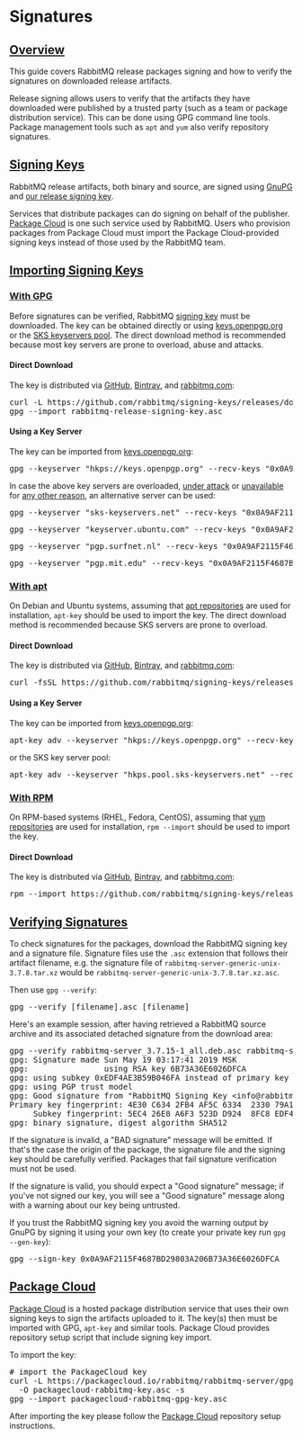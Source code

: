 <!--
Copyright (c) 2007-2021 VMware, Inc. or its affiliates.

All rights reserved. This program and the accompanying materials
are made available under the terms of the under the Apache License,
Version 2.0 (the "License”); you may not use this file except in compliance
with the License. You may obtain a copy of the License at

https://www.apache.org/licenses/LICENSE-2.0

Unless required by applicable law or agreed to in writing, software
distributed under the License is distributed on an "AS IS" BASIS,
WITHOUT WARRANTIES OR CONDITIONS OF ANY KIND, either express or implied.
See the License for the specific language governing permissions and
limitations under the License.
-->

# Signatures

## <a id="overview" class="anchor" href="#overview">Overview</a>

This guide covers RabbitMQ release packages signing and how to verify the signatures on
downloaded release artifacts.

Release signing allows users to verify that the artifacts they have downloaded
were published by a trusted party (such as a team or package distribution
service). This can be done using GPG command line tools. Package management tools such as `apt` and `yum`
also verify repository signatures.

## <a id="signing-keys" class="anchor" href="#signing-keys">Signing Keys</a>

RabbitMQ release artifacts, both binary and source,
are signed using [GnuPG](http://www.gnupg.org/) and [our release signing key](https://github.com/rabbitmq/signing-keys/releases/download/2.0/rabbitmq-release-signing-key.asc).

Services that distribute packages can do signing on behalf of the publisher. [Package Cloud](#package-cloud) is one such
service used by RabbitMQ. Users who provision packages from Package Cloud must import the Package Cloud-provided signing keys
instead of those used by the RabbitMQ team.


## <a id="importing-gpg-keys" class="anchor" href="#importing-gpg-keys">Importing Signing Keys</a>

### <a id="importing-gpg" class="anchor" href="#importing-gpg">With GPG</a>

Before signatures can be verified, RabbitMQ [signing key](https://github.com/rabbitmq/signing-keys/releases/download/2.0/rabbitmq-release-signing-key.asc)
must be downloaded. The key can be obtained directly or using [keys.openpgp.org](https://keys.openpgp.org/)
or the [SKS keyservers pool](https://sks-keyservers.net/overview-of-pools.php).
The direct download method is recommended because most key servers are prone to overload, abuse and attacks.

#### Direct Download

The key is distributed via [GitHub](https://github.com/rabbitmq/signing-keys/releases/),
[Bintray](https://dl.bintray.com/rabbitmq/Keys/rabbitmq-release-signing-key.asc), and
[rabbitmq.com](https://www.rabbitmq.com/rabbitmq-release-signing-key.asc):

<pre class="lang-bash">
curl -L https://github.com/rabbitmq/signing-keys/releases/download/2.0/rabbitmq-release-signing-key.asc --output rabbitmq-release-signing-key.asc
gpg --import rabbitmq-release-signing-key.asc
</pre>

#### Using a Key Server

The key can be imported from [keys.openpgp.org](https://keys.openpgp.org/):

<pre class="lang-bash">
gpg --keyserver "hkps://keys.openpgp.org" --recv-keys "0x0A9AF2115F4687BD29803A206B73A36E6026DFCA"
</pre>

In case the above key servers are overloaded, [under attack](https://gist.github.com/rjhansen/67ab921ffb4084c865b3618d6955275f) or
[unavailable](https://medium.com/@mdrahony/are-sks-keyservers-safe-do-we-need-them-7056b495101c) for [any other reason](https://en.wikipedia.org/wiki/Key_server_(cryptographic)#Problems_with_keyservers), an alternative server can be used:

<pre class="lang-bash">
gpg --keyserver "sks-keyservers.net" --recv-keys "0x0A9AF2115F4687BD29803A206B73A36E6026DFCA"
</pre>

<pre class="lang-bash">
gpg --keyserver "keyserver.ubuntu.com" --recv-keys "0x0A9AF2115F4687BD29803A206B73A36E6026DFCA"
</pre>

<pre class="lang-bash">
gpg --keyserver "pgp.surfnet.nl" --recv-keys "0x0A9AF2115F4687BD29803A206B73A36E6026DFCA"
</pre>

<pre class="lang-bash">
gpg --keyserver "pgp.mit.edu" --recv-keys "0x0A9AF2115F4687BD29803A206B73A36E6026DFCA"
</pre>

### <a id="importing-apt" class="anchor" href="#importing-apt">With apt</a>

On Debian and Ubuntu systems, assuming that [apt repositories](/install-debian.html) are used for installation,
`apt-key` should be used to import the key. The direct download method is recommended because SKS servers are prone to overload.

#### Direct Download

The key is distributed via [GitHub](https://github.com/rabbitmq/signing-keys/releases/),
[Bintray](https://dl.bintray.com/rabbitmq/Keys/rabbitmq-release-signing-key.asc), and
[rabbitmq.com](https://www.rabbitmq.com/rabbitmq-release-signing-key.asc):

<pre class="lang-bash">
curl -fsSL https://github.com/rabbitmq/signing-keys/releases/download/2.0/rabbitmq-release-signing-key.asc | sudo apt-key add -
</pre>

#### Using a Key Server

The key can be imported from [keys.openpgp.org](https://keys.openpgp.org/):

<pre class="lang-bash">
apt-key adv --keyserver "hkps://keys.openpgp.org" --recv-keys "0x0A9AF2115F4687BD29803A206B73A36E6026DFCA"
</pre>

or the SKS key server pool:

<pre class="lang-bash">
apt-key adv --keyserver "hkps.pool.sks-keyservers.net" --recv-keys 0x0A9AF2115F4687BD29803A206B73A36E6026DFCA
</pre>

### <a id="importing-rpm" class="anchor" href="#importing-rpm">With RPM</a>

On RPM-based systems (RHEL, Fedora, CentOS), assuming that [yum repositories](/install-rpm.html) are used for installation,
`rpm --import` should be used to import the key.

#### Direct Download

The key is distributed via [GitHub](https://github.com/rabbitmq/signing-keys/releases/),
[Bintray](https://dl.bintray.com/rabbitmq/Keys/rabbitmq-release-signing-key.asc), and
[rabbitmq.com](https://www.rabbitmq.com/rabbitmq-release-signing-key.asc):

<pre class="lang-bash">
rpm --import https://github.com/rabbitmq/signing-keys/releases/download/2.0/rabbitmq-release-signing-key.asc
</pre>


## <a id="checking-signatures" class="anchor" href="#checking-signatures">Verifying Signatures</a>

To check signatures for the packages, download the RabbitMQ signing key
and a signature file. Signature files use the `.asc` extension that follows their artifact filename,
e.g. the signature file of `rabbitmq-server-generic-unix-3.7.8.tar.xz` would be `rabbitmq-server-generic-unix-3.7.8.tar.xz.asc`.

Then use `gpg --verify`:

<pre class="lang-bash">gpg --verify [filename].asc [filename]</pre>

Here's an example session, after having retrieved a RabbitMQ
source archive and its associated detached signature from
the download area:

<pre class="lang-bash">
gpg --verify rabbitmq-server_3.7.15-1_all.deb.asc rabbitmq-server_3.7.15-1_all.deb
gpg: Signature made Sun May 19 03:17:41 2019 MSK
gpg:                using RSA key 6B73A36E6026DFCA
gpg: using subkey 0xEDF4AE3B59B046FA instead of primary key 0x6B73A36E6026DFCA
gpg: using PGP trust model
gpg: Good signature from "RabbitMQ Signing Key &lt;info@rabbitmq.com&gt;" [full]
Primary key fingerprint: 4E30 C634 2FB4 AF5C 6334  2330 79A1 D640 D80A 61F0
     Subkey fingerprint: 5EC4 26E8 A6F3 523D D924  8FC8 EDF4 AE3B 59B0 46FA
gpg: binary signature, digest algorithm SHA512
</pre>

If the signature is invalid, a "BAD signature"
message will be emitted. If that's the case the origin of the package,
the signature file and the signing key should be carefully verified.
Packages that fail signature verification must not be used.

If the signature is valid, you should expect a "Good
signature" message; if you've not signed our key, you will
see a "Good signature" message along with a warning about
our key being untrusted.

If you trust the RabbitMQ signing key you avoid the warning output by
GnuPG by signing it using your own key (to create your private key run `gpg --gen-key`):

<pre class="lang-bash">
gpg --sign-key 0x0A9AF2115F4687BD29803A206B73A36E6026DFCA
</pre>


## <a id="package-cloud" class="anchor" href="#package-cloud">Package Cloud</a>

[Package Cloud](https://packagecloud.io/rabbitmq) is a hosted package distribution
service that uses their own signing keys to sign the artifacts uploaded to it. The key(s) then
must be imported with GPG, `apt-key` and similar tools. Package Cloud provides repository
setup script that include signing key import.

To import the key:

<pre class="lang-bash">
# import the PackageCloud key
curl -L https://packagecloud.io/rabbitmq/rabbitmq-server/gpgkey \
  -O packagecloud-rabbitmq-key.asc -s
gpg --import packagecloud-rabbitmq-gpg-key.asc
</pre>

After importing the key please follow the [Package Cloud](https://packagecloud.io/rabbitmq) repository
setup instructions.
